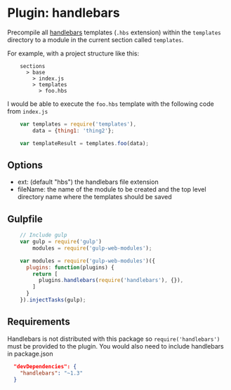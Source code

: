 Plugin: handlebars
==============

Precompile all [handlebars](http://handlebarsjs.com/) templates (`.hbs` extension) within the `templates` directory to a module in the current section called `templates`.

For example, with a project structure like this:
```
    sections
      > base
        > index.js
        > templates
          > foo.hbs
```

I would be able to execute the `foo.hbs` template with the following code from `index.js`
```javascript
    var templates = require('templates'),
        data = {thing1: 'thing2'};

    var templateResult = templates.foo(data);
```

Options
-----------
* ext: (default "hbs") the handlebars file extension
* fileName: the name of the module to be created and the top level directory name where the templates should be saved

Gulpfile
-----------

```javascript
    // Include gulp
    var gulp = require('gulp')
        modules = require('gulp-web-modules');

    var modules = require('gulp-web-modules')({
      plugins: function(plugins) {
        return [
          plugins.handlebars(require('handlebars'), {}),
        ]
      }
    }).injectTasks(gulp);
```

Requirements
-----------
Handlebars is not distributed with this package so ```require('handlebars')``` must be provided to the plugin.  You would also need to include handlebars in package.json
```json
  "devDependencies": {
    "handlebars": "~1.3"
  }
```
